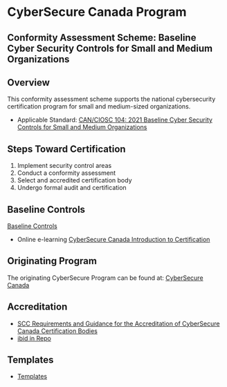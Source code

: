 # CyberSecure Canada Program

## Conformity Assessment Scheme: Baseline Cyber Security Controls for Small and Medium Organizations

## Overview

This conformity assessment scheme supports the national cybersecurity certification program for small and medium-sized organizations.

* Applicable Standard: [CAN/CIOSC 104: 2021 Baseline Cyber Security Controls for Small and Medium Organizations](https://dgc-cgn.org/standards/find-a-standard/standards-in-cybersecurity/cybersecurity-smes/)


## Steps Toward Certification

1. Implement security control areas
2. Conduct a conformity assessment
3. Select and accredited certification body
4. Undergo formal audit and certification

## Baseline Controls

[Baseline Controls](./scheme/baseline-controls.md)

* Online e-learning [CyberSecure Canada Introduction to Certification](https://learning-apprentissage.ised-isde.canada.ca/course/index.php?categoryid=52)

## Originating Program

The originating CyberSecure Program can be found at: [CyberSecure Canada](https://ised-isde.canada.ca/site/cybersecure-canada/en)

## Accreditation

* [SCC Requirements and Guidance for the Accreditation of CyberSecure Canada Certification Bodies](https://www.scc.ca/en/about-scc/publications/requirements-and-procedures-accreditation/accreditation-of-cybersecure-canada-certification-bodies) 
* [ibid in Repo](./pubs/ASB_RG_CyberSecure-Canada-AP_v4_2020-12-17%20(1).pdf)


## Templates

* [Templates](./scheme/templates/tools-templates.md)
